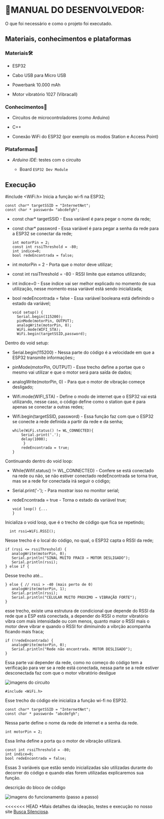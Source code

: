 # 📃MANUAL DO DESENVOLVEDOR:

 O que foi necessário e como o projeto foi executado.

## **Materiais, conhecimentos e plataformas**

### Materiais🛠️

- ESP32

- Cabo USB para Micro USB

- Powerbank 10.000 mAh

- Motor vibratório 1027 (Vibracall)

### Conhecimentos🧠

- Circuitos de microcontroladores (como Arduino)

- C++

- Conexão WiFi do ESP32 (por exemplo os modos Station e Access Point)

### Plataformas🚉

- _Arduino IDE_: testes com o circuito

    - Board `ESP32 Dev Module`

## **Execução**

#include <WiFi.h>
Inicia a função wi-fi na ESP32;

    const char* targetSSID = "InternetNet";
    const char * password= "abcdefgh";

- const char* targetSSID - Essa variável é para pegar o nome da rede;
- const char* password - Essa variável é para pegar a senha da rede para a ESP32 se conectar da rede;

      int motorPin = 2;
      const int rssiThreshold = -80;
      int indice=0;
      bool redeEncontrada = false;

- int motorPin = 2 - Porta que o motor deve utilizar;
- const int rssiThreshold = -80 - RSSI limite que estamos utilizando;
- int indice=0 - Esse índice vai ser melhor explicado no momento de sua utilização, nesse momento essa variável está sendo inicializada;
- bool redeEncontrada = false - Essa variável booleana está definindo o estado da variável;

      void setup() {
        Serial.begin(115200);
        pinMode(motorPin, OUTPUT);
        analogWrite(motorPin, 0);
        WiFi.mode(WIFI_STA);
        WiFi.begin(targetSSID,password);

Dentro do void setup:
- Serial.begin(115200) - Nessa parte do código é a velocidade em que a ESP32 transmite informações:;
- pinMode(motorPin, OUTPUT) - Esse trecho define a portae que o mesmo vai utilizar e  que o motor será para saída de dados;
- analogWrite(motorPin, 0) - Para que o motor de vibração começe desligado;
- Wifi.mode(WIFI_STA) - Define o modo de internet que o ESP32 vai está utilizando, nesse caso, o código define como o station que é para apenas se conectar a outras redes;
- Wifi.begin(targetSSID, password) - Essa função faz com que o ESP32 se conecte a rede definida a partir da rede e da senha;

      while(WiFi.status() != WL_CONNECTED){
          Serial.print('.');
          delay(1000);
           }
          redeEncontrada = true;
      }
Continuando dentro do void loop:
- While(Wifif.status() != WL_CONNECTED) - Confere se está conectado na rede ou não, se não estiver conectado redeEncontrada se torna true, mas se a rede for conectada irá seguir o código;
- Serial.print('-'); - Para mostrar isso no monitor serial;
- redeEncontrada = true - Torna o estado da variável true;

      void loop() {...
      }
Inicializa o void loop, que é o trecho de código que fica se repetindo;

      int rssi=WiFi.RSSI();
Nesse trecho é o local do código, no qual, o ESP32 capta o RSSI da rede;

    if (rssi <= rssiThreshold) {
       analogWrite(motorPin, 0);
       Serial.println("SINAL MUITO FRACO → MOTOR DESLIGADO");
       Serial.println(rssi);
    } else if {

 Desse trecho até...

    } else { // rssi > -40 (mais perto de 0)
       analogWrite(motorPin, 1);
       Serial.println(rssi);
       Serial.println("CELULAR MUITO PROXIMO → VIBRAÇÃO FORTE"); 
    }

esse trecho, existe uma estrutura de condicional que depende do RSSI da rede que a ESP está conectada, a depender do RSSI o motor vibratório vibra com mais intensidade ou com menos, quanto maior o RSSI mais o motor deve vibrar e quando o RSSI for diminuindo a vibrção acompanha ficando mais fraca;

    if (!redeEncontrada) {
       analogWrite(motorPin, 0);
       Serial.println("Rede não encontrada. MOTOR DESLIGADO");
    }

Essa parte vai depender da rede, como no começo do código tem a verificação para ver se a rede está conectada, nessa parte se a rede estiver desconectada faz com que o motor vibratório desligue

![imagens do circuito](link)

    #include <WiFi.h>
Esse trecho do código ele inicializa a função wi-fi no ESP32.

    const char* targetSSID = "InternetNet";
    const char * password= "abcdefgh";
Nessa parte define o nome da rede de internet e a senha da rede.
    
    int motorPin = 2;
Essa linha define a porta qu o motor de vibração utilizará.    
    
    const int rssiThreshold = -80;
    int indice=0;
    bool redeEncontrada = false;
Essas 3 variáveis que estão sendo inicializadas são utilizadas durante do decorrer do código e quando elas forem utilizadas explicaremos sua função.


descrição do bloco de código

![imagens do funcionamento (passo a passo)](link)

<<<<<<< HEAD
*Mais detalhes da ideação, testes e execução no nosso site [Busca Silenciosa](https://sites.google.com/cesar.school/g18-buscasilenciosa/status-report-1).